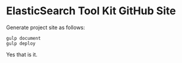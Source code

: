# ElasticSearch Tool Kit GitHub Site

Generate project site as follows:

    gulp document
    gulp deploy
    
Yes that is it.
